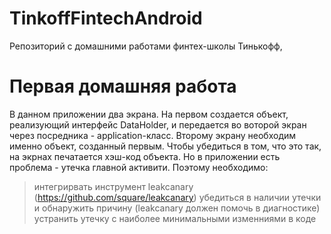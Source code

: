 # TinkoffFintechAndroid
Репозиторий с домашними работами финтех-школы Тинькофф,
# Первая домашняя работа
В данном приложении два экрана. На первом создается объект, реализующий интерфейс DataHolder, и передается во воторой экран через посредника - application-класс.
Второму экрану необходим именно объект, созданный первым. Чтобы убедиться в том, что это так, на экрнах печатается хэш-код объекта.
Но в приложении есть проблема - утечка главной активити. Поэтому необходимо:

> интегрирвать инструмент leakcanary (https://github.com/square/leakcanary)
> убедиться в наличии утечки и обнаружить причину (leakcanary должен помочь в диагностике)
> устранить утечку с наиболее минимальными изменниями в коде

